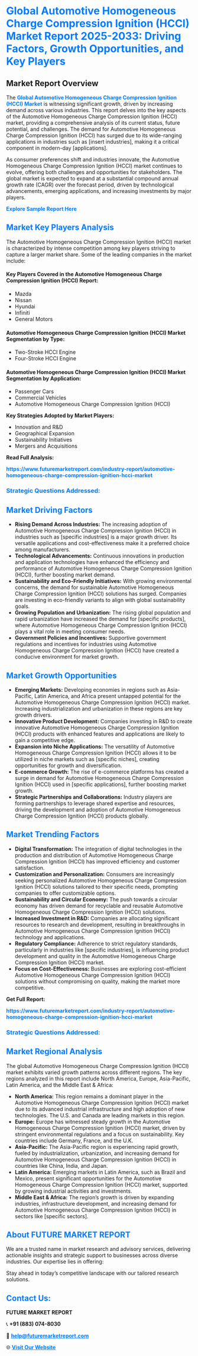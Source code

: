 <h1 style="color: #007BFF;">Global Automotive Homogeneous Charge Compression Ignition (HCCI) Market Report 2025-2033: Driving Factors, Growth Opportunities, and Key Players</h1>

<section id="overview">
<h2>Market Report Overview</h2>
<p>The <a href="https://www.futuremarketreport.com/industry-report/automotive-homogeneous-charge-compression-ignition-hcci-market" style="color: #007BFF; text-decoration: none;"><strong>Global Automotive Homogeneous Charge Compression Ignition (HCCI) Market</strong></a> is witnessing significant growth, driven by increasing demand across various industries. This report delves into the key aspects of the Automotive Homogeneous Charge Compression Ignition (HCCI) market, providing a comprehensive analysis of its current status, future potential, and challenges. The demand for Automotive Homogeneous Charge Compression Ignition (HCCI) has surged due to its wide-ranging applications in industries such as [insert industries], making it a critical component in modern-day [applications].</p>
<p>As consumer preferences shift and industries innovate, the Automotive Homogeneous Charge Compression Ignition (HCCI) market continues to evolve, offering both challenges and opportunities for stakeholders. The global market is expected to expand at a substantial compound annual growth rate (CAGR) over the forecast period, driven by technological advancements, emerging applications, and increasing investments by major players.</p>
</section>

<section id="overview">
<p><a href="https://www.futuremarketreport.com/request-sample/reportId=126808" style="color: #007BFF; text-decoration: none;"><strong>Explore Sample Report Here</strong></a></p>
</section>

<section id="key-players">
<h2 style="color: #007BFF;">Market Key Players Analysis</h2>
<p>The Automotive Homogeneous Charge Compression Ignition (HCCI) market is characterized by intense competition among key players striving to capture a larger market share. Some of the leading companies in the market include:</p>
<h4>Key Players Covered in the Automotive Homogeneous Charge Compression Ignition (HCCI) Report:</h4>
<ul><li>Mazda</li><li>Nissan</li><li>Hyundai</li><li>Infiniti</li><li>General Motors</li></ul>
<h4>Automotive Homogeneous Charge Compression Ignition (HCCI) Market Segmentation by Type:</h4>
<ul><li>Two-Stroke HCCI Engine</li><li>Four-Stroke HCCI Engine</li></ul>

<h4>Automotive Homogeneous Charge Compression Ignition (HCCI) Market Segmentation by Application:</h4>
<ul><li>Passenger Cars</li><li>Commercial Vehicles</li><li>Automotive Homogeneous Charge Compression Ignition (HCCI)</li></ul>
<p><strong>Key Strategies Adopted by Market Players:</strong></p>
<ul>
<li>Innovation and R&D</li>
<li>Geographical Expansion</li>
<li>Sustainability Initiatives</li>
<li>Mergers and Acquisitions</li>
</ul>
</section>

<section>
<p><strong>Read Full Analysis: </strong></p><a href="https://www.futuremarketreport.com/industry-report/automotive-homogeneous-charge-compression-ignition-hcci-market" style="color: #007BFF; text-decoration: none;"><strong>https://www.futuremarketreport.com/industry-report/automotive-homogeneous-charge-compression-ignition-hcci-market</strong></a>
<h3 style="color: #007BFF;">Strategic Questions Addressed:</h3>
</section>

<section id="driving-factors">
<h2 style="color: #007BFF;">Market Driving Factors</h2>
<ul>
<li><strong>Rising Demand Across Industries:</strong> The increasing adoption of Automotive Homogeneous Charge Compression Ignition (HCCI) in industries such as [specific industries] is a major growth driver. Its versatile applications and cost-effectiveness make it a preferred choice among manufacturers.</li>
<li><strong>Technological Advancements:</strong> Continuous innovations in production and application technologies have enhanced the efficiency and performance of Automotive Homogeneous Charge Compression Ignition (HCCI), further boosting market demand.</li>
<li><strong>Sustainability and Eco-Friendly Initiatives:</strong> With growing environmental concerns, the demand for sustainable Automotive Homogeneous Charge Compression Ignition (HCCI) solutions has surged. Companies are investing in eco-friendly variants to align with global sustainability goals.</li>
<li><strong>Growing Population and Urbanization:</strong> The rising global population and rapid urbanization have increased the demand for [specific products], where Automotive Homogeneous Charge Compression Ignition (HCCI) plays a vital role in meeting consumer needs.</li>
<li><strong>Government Policies and Incentives:</strong> Supportive government regulations and incentives for industries using Automotive Homogeneous Charge Compression Ignition (HCCI) have created a conducive environment for market growth.</li>
</ul>
</section>

<section id="growth-opportunities">
<h2 style="color: #007BFF;">Market Growth Opportunities</h2>
<ul>
<li><strong>Emerging Markets:</strong> Developing economies in regions such as Asia-Pacific, Latin America, and Africa present untapped potential for the Automotive Homogeneous Charge Compression Ignition (HCCI) market. Increasing industrialization and urbanization in these regions are key growth drivers.</li>
<li><strong>Innovative Product Development:</strong> Companies investing in R&D to create innovative Automotive Homogeneous Charge Compression Ignition (HCCI) products with enhanced features and applications are likely to gain a competitive edge.</li>
<li><strong>Expansion into Niche Applications:</strong> The versatility of Automotive Homogeneous Charge Compression Ignition (HCCI) allows it to be utilized in niche markets such as [specific niches], creating opportunities for growth and diversification.</li>
<li><strong>E-commerce Growth:</strong> The rise of e-commerce platforms has created a surge in demand for Automotive Homogeneous Charge Compression Ignition (HCCI) used in [specific applications], further boosting market growth.</li>
<li><strong>Strategic Partnerships and Collaborations:</strong> Industry players are forming partnerships to leverage shared expertise and resources, driving the development and adoption of Automotive Homogeneous Charge Compression Ignition (HCCI) products globally.</li>
</ul>
</section>

<section id="trending-factors">
<h2 style="color: #007BFF;">Market Trending Factors</h2>
<ul>
<li><strong>Digital Transformation:</strong> The integration of digital technologies in the production and distribution of Automotive Homogeneous Charge Compression Ignition (HCCI) has improved efficiency and customer satisfaction.</li>
<li><strong>Customization and Personalization:</strong> Consumers are increasingly seeking personalized Automotive Homogeneous Charge Compression Ignition (HCCI) solutions tailored to their specific needs, prompting companies to offer customizable options.</li>
<li><strong>Sustainability and Circular Economy:</strong> The push towards a circular economy has driven demand for recyclable and reusable Automotive Homogeneous Charge Compression Ignition (HCCI) solutions.</li>
<li><strong>Increased Investment in R&D:</strong> Companies are allocating significant resources to research and development, resulting in breakthroughs in Automotive Homogeneous Charge Compression Ignition (HCCI) technology and applications.</li>
<li><strong>Regulatory Compliance:</strong> Adherence to strict regulatory standards, particularly in industries like [specific industries], is influencing product development and quality in the Automotive Homogeneous Charge Compression Ignition (HCCI) market.</li>
<li><strong>Focus on Cost-Effectiveness:</strong> Businesses are exploring cost-efficient Automotive Homogeneous Charge Compression Ignition (HCCI) solutions without compromising on quality, making the market more competitive.</li>
</ul>
</section>

<section>
<p><strong>Get Full Report: </strong></p><a href="https://www.futuremarketreport.com/industry-report/automotive-homogeneous-charge-compression-ignition-hcci-market" style="color: #007BFF; text-decoration: none;"><strong>https://www.futuremarketreport.com/industry-report/automotive-homogeneous-charge-compression-ignition-hcci-market</strong></a>
<h3 style="color: #007BFF;">Strategic Questions Addressed:</h3>
</section>


<section id="regional-analysis">
<h2 style="color: #007BFF;">Market Regional Analysis</h2>
<p>The global Automotive Homogeneous Charge Compression Ignition (HCCI) market exhibits varied growth patterns across different regions. The key regions analyzed in this report include North America, Europe, Asia-Pacific, Latin America, and the Middle East & Africa:</p>
<ul>
<li><strong>North America:</strong> This region remains a dominant player in the Automotive Homogeneous Charge Compression Ignition (HCCI) market due to its advanced industrial infrastructure and high adoption of new technologies. The U.S. and Canada are leading markets in this region.</li>
<li><strong>Europe:</strong> Europe has witnessed steady growth in the Automotive Homogeneous Charge Compression Ignition (HCCI) market, driven by stringent environmental regulations and a focus on sustainability. Key countries include Germany, France, and the U.K.</li>
<li><strong>Asia-Pacific:</strong> The Asia-Pacific region is experiencing rapid growth, fueled by industrialization, urbanization, and increasing demand for Automotive Homogeneous Charge Compression Ignition (HCCI) in countries like China, India, and Japan.</li>
<li><strong>Latin America:</strong> Emerging markets in Latin America, such as Brazil and Mexico, present significant opportunities for the Automotive Homogeneous Charge Compression Ignition (HCCI) market, supported by growing industrial activities and investments.</li>
<li><strong>Middle East & Africa:</strong> The region’s growth is driven by expanding industries, infrastructure development, and increasing demand for Automotive Homogeneous Charge Compression Ignition (HCCI) in sectors like [specific sectors].</li>
</ul>
</section>

<footer>
<h2 style="color: #007BFF;">About FUTURE MARKET REPORT</h2>
<p>We are a trusted name in market research and advisory services, delivering actionable insights and strategic support to businesses across diverse industries. Our expertise lies in offering:</p>

<p>Stay ahead in today’s competitive landscape with our tailored research solutions.</p>

<h2 style="color: #007BFF;">Contact Us:</h2>
<p><strong>FUTURE MARKET REPORT</strong></p>
<p>📞 <strong>+91 (883) 074-8030</strong></p>
<p>📧 <strong><a href="mailto:help@futuremarketreport.com" style="color: #007BFF;">help@futuremarketreport.com</a></strong></p>
<p>🌐 <strong><a href="https://www.futuremarketreport.com/" style="color: #007BFF;">Visit Our Website</a></strong></p>
</footer>